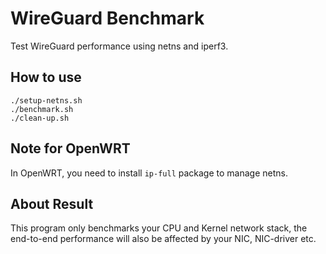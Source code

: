 # WireGuard Benchmark

Test WireGuard performance using netns and iperf3.

## How to use

```shell
./setup-netns.sh
./benchmark.sh
./clean-up.sh
```

## Note for OpenWRT

In OpenWRT, you need to install `ip-full` package to manage netns.

## About Result

This program only benchmarks your CPU and Kernel network stack, the end-to-end performance will also be affected by your NIC, NIC-driver etc.